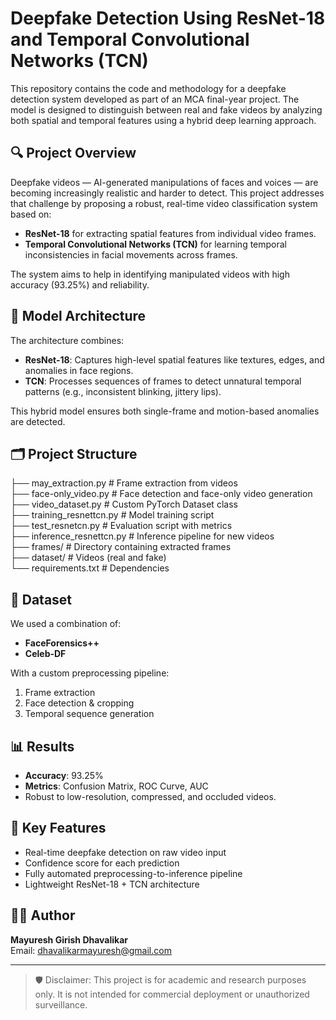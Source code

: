 # Deepfake Detection Using ResNet-18 and Temporal Convolutional Networks (TCN)

This repository contains the code and methodology for a deepfake detection system developed as part of an MCA final-year project. The model is designed to distinguish between real and fake videos by analyzing both spatial and temporal features using a hybrid deep learning approach.

## 🔍 Project Overview

Deepfake videos — AI-generated manipulations of faces and voices — are becoming increasingly realistic and harder to detect. This project addresses that challenge by proposing a robust, real-time video classification system based on:

- **ResNet-18** for extracting spatial features from individual video frames.
- **Temporal Convolutional Networks (TCN)** for learning temporal inconsistencies in facial movements across frames.

The system aims to help in identifying manipulated videos with high accuracy (93.25%) and reliability.

## 🧠 Model Architecture

The architecture combines:

- **ResNet-18**: Captures high-level spatial features like textures, edges, and anomalies in face regions.
- **TCN**: Processes sequences of frames to detect unnatural temporal patterns (e.g., inconsistent blinking, jittery lips).

This hybrid model ensures both single-frame and motion-based anomalies are detected.

## 🗂️ Project Structure

├── may_extraction.py           # Frame extraction from videos  
├── face-only_video.py          # Face detection and face-only video generation  
├── video_dataset.py            # Custom PyTorch Dataset class  
├── training_resnettcn.py       # Model training script  
├── test_resnetcn.py            # Evaluation script with metrics  
├── inference_resnettcn.py      # Inference pipeline for new videos  
├── frames/                     # Directory containing extracted frames  
├── dataset/                    # Videos (real and fake)  
└── requirements.txt            # Dependencies



## 🧪 Dataset

We used a combination of:
- **FaceForensics++**
- **Celeb-DF**

With a custom preprocessing pipeline:
1. Frame extraction
2. Face detection & cropping
3. Temporal sequence generation

## 📊 Results

- **Accuracy**: 93.25%
- **Metrics**: Confusion Matrix, ROC Curve, AUC
- Robust to low-resolution, compressed, and occluded videos.

## 📌 Key Features

- Real-time deepfake detection on raw video input
- Confidence score for each prediction
- Fully automated preprocessing-to-inference pipeline
- Lightweight ResNet-18 + TCN architecture

## 🧑‍💻 Author

**Mayuresh Girish Dhavalikar**  
Email: dhavalikarmayuresh@gmail.com

---

> 🛡️ Disclaimer: This project is for academic and research purposes only. It is not intended for commercial deployment or unauthorized surveillance.
